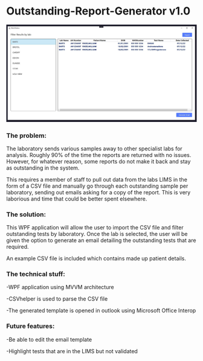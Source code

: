 # Outstanding-Report-Generator v1.0

![Screenshot](Capture.JPG)

### The problem:

The laboratory sends various samples away to other specialist labs for analysis. Roughly 90% of the time the reports are returned with no issues. However, for whatever reason, some reports do not make it back and stay as outstanding in the system.

This requires a member of staff to pull out data from the labs LIMS in the form of a CSV file and manually go through each outstanding sample per laboratory, sending out emails asking for a copy of the report. This is very laborious and time that could be better spent elsewhere. 

### The solution:

This WPF application will allow the user to import the CSV file and filter outstanding tests by laboratory. Once the lab is selected, the user will be given the option to generate an email detailing the outstanding tests that are required. 

An example CSV file is included which contains made up patient details.

### The technical stuff:

-WPF application using MVVM architecture

-CSVhelper is used to parse the CSV file

-The generated template is opened in outlook using Microsoft Office Interop

### Future features:

-Be able to edit the email template

-Highlight tests that are in the LIMS but not validated
